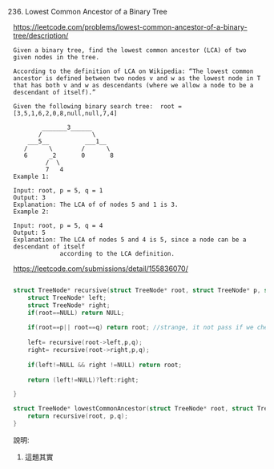 
236. Lowest Common Ancestor of a Binary Tree

https://leetcode.com/problems/lowest-common-ancestor-of-a-binary-tree/description/

    Given a binary tree, find the lowest common ancestor (LCA) of two given nodes in the tree.
    
    According to the definition of LCA on Wikipedia: “The lowest common ancestor is defined between two nodes v and w as the lowest node in T that has both v and w as descendants (where we allow a node to be a descendant of itself).”
    
    Given the following binary search tree:  root = [3,5,1,6,2,0,8,null,null,7,4]
    
            _______3______
           /              \
        ___5__          ___1__
       /      \        /      \
       6      _2       0       8
             /  \
             7   4
    Example 1:
    
    Input: root, p = 5, q = 1
    Output: 3
    Explanation: The LCA of of nodes 5 and 1 is 3.
    Example 2:
    
    Input: root, p = 5, q = 4
    Output: 5
    Explanation: The LCA of nodes 5 and 4 is 5, since a node can be a descendant of itself
                 according to the LCA definition.
    
    



https://leetcode.com/submissions/detail/155836070/
    
```c

struct TreeNode* recursive(struct TreeNode* root, struct TreeNode* p, struct TreeNode* q){
    struct TreeNode* left;
    struct TreeNode* right;
    if(root==NULL) return NULL;
    
    if(root==p|| root==q) return root; //strange, it not pass if we check with the val  not the address
    
    left= recursive(root->left,p,q);
    right= recursive(root->right,p,q);
    
    if(left!=NULL && right !=NULL) return root;
    
    return (left!=NULL)?left:right;

}

struct TreeNode* lowestCommonAncestor(struct TreeNode* root, struct TreeNode* p, struct TreeNode* q) {
    return recursive(root, p,q);
}


```
說明:

1. 這題其實
